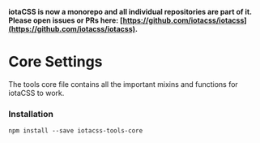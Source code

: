 **iotaCSS is now a monorepo and all individual repositories are part of it. Please open issues or PRs here: [https://github.com/iotacss/iotacss](https://github.com/iotacss/iotacss).**

# Core Settings

The tools core file contains all the important mixins and functions for iotaCSS to work.


### Installation

```
npm install --save iotacss-tools-core
```
